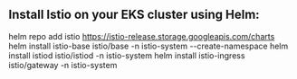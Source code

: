 ##   **Install Istio on your EKS cluster using Helm:**

  helm repo add istio https://istio-release.storage.googleapis.com/charts
  helm install istio-base istio/base -n istio-system --create-namespace
  helm install istiod istio/istiod -n istio-system
  helm install istio-ingress istio/gateway -n istio-system
